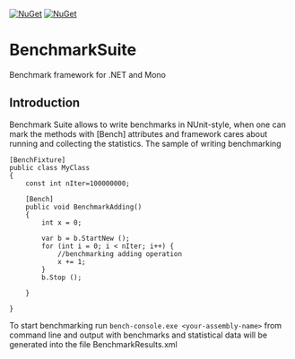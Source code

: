 [![NuGet](https://img.shields.io/badge/nuget%3A%20bench--console-v1.0.2-blue.svg)](http://www.nuget.org/packages/BenchmarkSuite.ConsoleRunner/)
[![NuGet](https://img.shields.io/badge/nuget%3A%20framework-v1.0.2-blue.svg)](http://www.nuget.org/packages/BenchmarkSuite.Framework/)

BenchmarkSuite
==============

Benchmark framework for .NET and Mono

Introduction
--------------

Benchmark Suite allows to write benchmarks in NUnit-style, when one can mark the methods with [Bench] attributes and framework cares about running and collecting the statistics. The sample of writing benchmarking

	[BenchFixture]
	public class MyClass
	{
        const int nIter=100000000;

		[Bench]
		public void BenchmarkAdding()
		{
			int x = 0;

			var b = b.StartNew ();
            for (int i = 0; i < nIter; i++) {
            	//benchmarking adding operation
				x += 1;
			}
			b.Stop ();

		}

	}

To start benchmarking run `bench-console.exe <your-assembly-name>` from command line and output with benchmarks and statistical data will be generated into the file BenchmarkResults.xml



  
